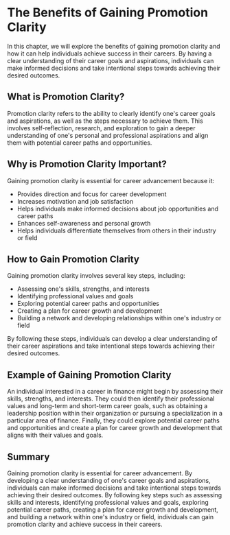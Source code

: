 The Benefits of Gaining Promotion Clarity
==================================================================

In this chapter, we will explore the benefits of gaining promotion clarity and how it can help individuals achieve success in their careers. By having a clear understanding of their career goals and aspirations, individuals can make informed decisions and take intentional steps towards achieving their desired outcomes.

What is Promotion Clarity?
--------------------------

Promotion clarity refers to the ability to clearly identify one's career goals and aspirations, as well as the steps necessary to achieve them. This involves self-reflection, research, and exploration to gain a deeper understanding of one's personal and professional aspirations and align them with potential career paths and opportunities.

Why is Promotion Clarity Important?
-----------------------------------

Gaining promotion clarity is essential for career advancement because it:

* Provides direction and focus for career development
* Increases motivation and job satisfaction
* Helps individuals make informed decisions about job opportunities and career paths
* Enhances self-awareness and personal growth
* Helps individuals differentiate themselves from others in their industry or field

How to Gain Promotion Clarity
-----------------------------

Gaining promotion clarity involves several key steps, including:

* Assessing one's skills, strengths, and interests
* Identifying professional values and goals
* Exploring potential career paths and opportunities
* Creating a plan for career growth and development
* Building a network and developing relationships within one's industry or field

By following these steps, individuals can develop a clear understanding of their career aspirations and take intentional steps towards achieving their desired outcomes.

Example of Gaining Promotion Clarity
------------------------------------

An individual interested in a career in finance might begin by assessing their skills, strengths, and interests. They could then identify their professional values and long-term and short-term career goals, such as obtaining a leadership position within their organization or pursuing a specialization in a particular area of finance. Finally, they could explore potential career paths and opportunities and create a plan for career growth and development that aligns with their values and goals.

Summary
-------

Gaining promotion clarity is essential for career advancement. By developing a clear understanding of one's career goals and aspirations, individuals can make informed decisions and take intentional steps towards achieving their desired outcomes. By following key steps such as assessing skills and interests, identifying professional values and goals, exploring potential career paths, creating a plan for career growth and development, and building a network within one's industry or field, individuals can gain promotion clarity and achieve success in their careers.
